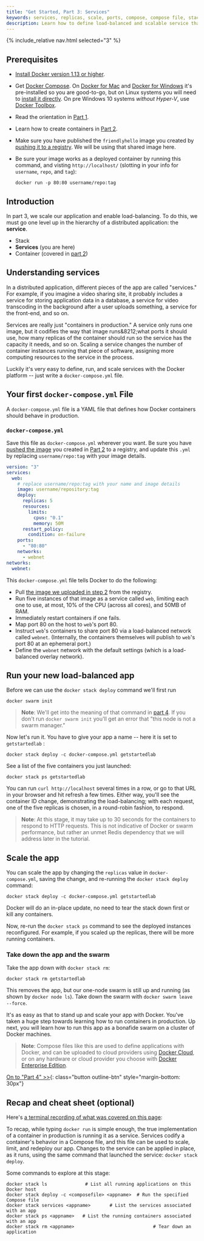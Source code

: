 ```yaml
---
title: "Get Started, Part 3: Services"
keywords: services, replicas, scale, ports, compose, compose file, stack, networking
description: Learn how to define load-balanced and scalable service that runs containers.
---
```

{% include_relative nav.html selected="3" %}

## Prerequisites

- [Install Docker version 1.13 or higher](/engine/installation/index.md).

- Get [Docker Compose](/compose/overview.md). On [Docker for Mac](/docker-for-mac/index.md) and [Docker for
Windows](/docker-for-windows/index.md) it's pre-installed so you are good-to-go,
but on Linux systems you will need to [install it
directly](https://github.com/docker/compose/releases). On pre Windows 10 systems
_without Hyper-V_, use [Docker
Toolbox](https://docs.docker.com/toolbox/overview.md).

- Read the orientation in [Part 1](index.md).
- Learn how to create containers in [Part 2](part2.md).
- Make sure you have published the `friendlyhello` image you created by
[pushing it to a registry](/get-started/part2.md#share-your-image). We will be using that shared image here.
- Be sure your image works as a deployed container by running this command, and visting `http://localhost/` (slotting in your info for `username`,
`repo`, and `tag`):

  ```shell
  docker run -p 80:80 username/repo:tag
  ```

## Introduction

In part 3, we scale our application and enable load-balancing. To do this, we
must go one level up in the hierarchy of a distributed application: the
**service**.

- Stack
- **Services** (you are here)
- Container (covered in [part 2](part2.md))

## Understanding services

In a distributed application, different pieces of the app are called "services."
For example, if you imagine a video sharing site, it probably includes a service
for storing application data in a database, a service for video transcoding in
the background after a user uploads something, a service for the front-end, and
so on.

Services are really just "containers in production." A service only runs one
image, but it codifies the way that image runs&8212;what ports it should use,
how many replicas of the container should run so the service has the capacity it
needs, and so on. Scaling a service changes the number of container instances
running that piece of software, assigning more computing resources to the
service in the process.

Luckily it's very easy to define, run, and scale services with the Docker
platform -- just write a `docker-compose.yml` file.

## Your first `docker-compose.yml` File

A `docker-compose.yml` file is a YAML file that defines how Docker containers
should behave in production.

### `docker-compose.yml`

Save this file as `docker-compose.yml` wherever you want. Be sure you have
[pushed the image](/get-started/part2.md#share-your-image) you created in [Part
2](part2.md) to a registry, and update this `.yml` by replacing
`username/repo:tag` with your image details.

```yaml
version: "3"
services:
  web:
    # replace username/repo:tag with your name and image details
    image: username/repository:tag
    deploy:
      replicas: 5
      resources:
        limits:
          cpus: "0.1"
          memory: 50M
      restart_policy:
        condition: on-failure
    ports:
      - "80:80"
    networks:
      - webnet
networks:
  webnet:
```

This `docker-compose.yml` file tells Docker to do the following:

- Pull [the image we uploaded in step 2](part2.md) from the registry.
- Run five instances of that image as a service
  called `web`, limiting each one to use, at most, 10% of the CPU (across all
  cores), and 50MB of RAM.
- Immediately restart containers if one fails.
- Map port 80 on the host to `web`'s port 80.
- Instruct `web`'s containers to share port 80 via a load-balanced network
  called `webnet`. (Internally, the containers themselves will publish to
  `web`'s port 80 at an ephemeral port.)
- Define the `webnet` network with the default settings (which is a
  load-balanced overlay network).

## Run your new load-balanced app

Before we can use the `docker stack deploy` command we'll first run

```shell
docker swarm init
```

>**Note**: We'll get into the meaning of that command in [part 4](part4.md).
> If you don't run `docker swarm init` you'll get an error that "this node is not a swarm manager."

Now let's run it. You have to give your app a name -- here it is set to
`getstartedlab` :

```shell
docker stack deploy -c docker-compose.yml getstartedlab
```

See a list of the five containers you just launched:

```shell
docker stack ps getstartedlab
```

You can run `curl http://localhost` several times in a row, or go to that URL in
your browser and hit refresh a few times. Either way, you'll see the container
ID change, demonstrating the load-balancing; with each request, one of
the five replicas is chosen, in a round-robin fashion, to respond.


>**Note**: At this stage, it may take up to 30 seconds for the containers to respond to HTTP
> requests. This is not indicative of Docker or swarm performance, but rather an unmet
> Redis dependency that we will address later in the tutorial.

## Scale the app

You can scale the app by changing the `replicas` value in `docker-compose.yml`,
saving the change, and re-running the `docker stack deploy` command:

```shell
docker stack deploy -c docker-compose.yml getstartedlab
```

Docker will do an in-place update, no need to tear the stack down first or kill
any containers.

Now, re-run the `docker stack ps` command to see the deployed instances reconfigured. For example, if you scaled up the replicas, there will be more
running containers.

### Take down the app and the swarm

Take the app down with `docker stack rm`:

```shell
docker stack rm getstartedlab
```

This removes the app, but our one-node swarm is still up and running (as shown
by `docker node ls`). Take down the swarm with `docker swarm leave --force`.

It's as easy as that to stand up and scale your app with Docker. You've taken a
huge step towards learning how to run containers in production. Up next, you
will learn how to run this app as a bonafide swarm on a cluster of Docker
machines.

> **Note**: Compose files like this are used to define applications with Docker, and can be uploaded to cloud providers using [Docker
Cloud](/docker-cloud/), or on any hardware or cloud provider you choose with
[Docker Enterprise Edition](https://www.docker.com/enterprise-edition).

[On to "Part 4" >>](part4.md){: class="button outline-btn" style="margin-bottom: 30px"}

## Recap and cheat sheet (optional)

Here's [a terminal recording of what was covered on this page](https://asciinema.org/a/b5gai4rnflh7r0kie01fx6lip):

<script type="text/javascript" src="https://asciinema.org/a/b5gai4rnflh7r0kie01fx6lip.js" id="asciicast-b5gai4rnflh7r0kie01fx6lip" speed="2" async></script>

To recap, while typing `docker run` is simple enough, the true implementation
of a container in production is running it as a service. Services codify a
container's behavior in a Compose file, and this file can be used to scale,
limit, and redeploy our app. Changes to the service can be applied in place, as
it runs, using the same command that launched the service:
`docker stack deploy`.

Some commands to explore at this stage:

```shell
docker stack ls              # List all running applications on this Docker host
docker stack deploy -c <composefile> <appname>  # Run the specified Compose file
docker stack services <appname>       # List the services associated with an app
docker stack ps <appname>   # List the running containers associated with an app
docker stack rm <appname>                             # Tear down an application
```
